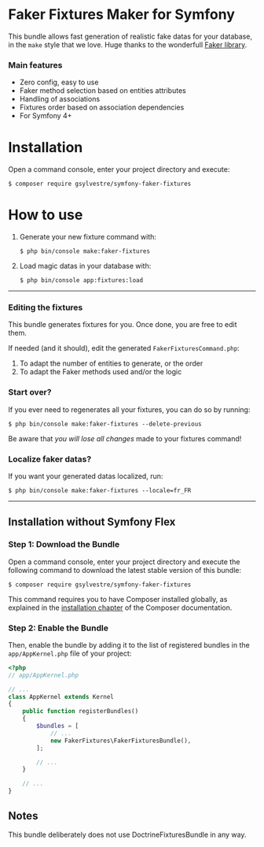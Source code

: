 # Faker Fixtures Maker for Symfony

This bundle allows fast generation of realistic fake datas for your database, in the `make` style that we love. Huge thanks to the wonderfull [Faker library](https://github.com/fzaninotto/Faker/).

### Main features

- Zero config, easy to use
- Faker method selection based on entities attributes
- Handling of associations
- Fixtures order based on association dependencies
- For Symfony 4+  


Installation
============

Open a command console, enter your project directory and execute:

```console
$ composer require gsylvestre/symfony-faker-fixtures
```


How to use
============
1. Generate your new fixture command with:
   ```console
   $ php bin/console make:faker-fixtures
   ```

2. Load magic datas in your database with:
   ```console
   $ php bin/console app:fixtures:load
   ```  
  
---

### Editing the fixtures
This bundle generates fixtures for you. Once done, you are free to edit them.

If needed (and it should), edit the generated `FakerFixturesCommand.php`: 

1. To adapt the number of entities to generate, or the order
2. To adapt the Faker methods used and/or the logic

### Start over?
If you ever need to regenerates all your fixtures, you can do so by running: 
```console
$ php bin/console make:faker-fixtures --delete-previous
```
Be aware that *you will lose all changes* made to your fixtures command!

### Localize faker datas?
If you want your generated datas localized, run: 
```console
$ php bin/console make:faker-fixtures --locale=fr_FR
```  
  

  ---  

Installation without Symfony Flex
----------------------------------------

### Step 1: Download the Bundle

Open a command console, enter your project directory and execute the
following command to download the latest stable version of this bundle:

```console
$ composer require gsylvestre/symfony-faker-fixtures
```

This command requires you to have Composer installed globally, as explained
in the [installation chapter](https://getcomposer.org/doc/00-intro.md)
of the Composer documentation.

### Step 2: Enable the Bundle

Then, enable the bundle by adding it to the list of registered bundles
in the `app/AppKernel.php` file of your project:

```php
<?php
// app/AppKernel.php

// ...
class AppKernel extends Kernel
{
    public function registerBundles()
    {
        $bundles = [
            // ...
            new FakerFixtures\FakerFixturesBundle(),
        ];

        // ...
    }

    // ...
}
```

## Notes
This bundle deliberately does not use DoctrineFixturesBundle in any way.